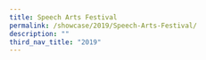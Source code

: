 ```yaml
---
title: Speech Arts Festival
permalink: /showcase/2019/Speech-Arts-Festival/
description: ""
third_nav_title: "2019"
---
```

